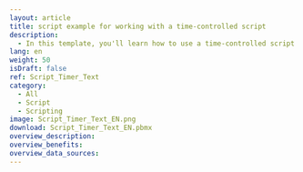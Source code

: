```yaml
---
layout: article
title: script example for working with a time-controlled script
description: 
  - In this template, you'll learn how to use a time-controlled script that displays different values depending on the time of day.
lang: en
weight: 50
isDraft: false
ref: Script_Timer_Text
category:
  - All
  - Script
  - Scripting
image: Script_Timer_Text_EN.png
download: Script_Timer_Text_EN.pbmx
overview_description:
overview_benefits:
overview_data_sources:
---
```

